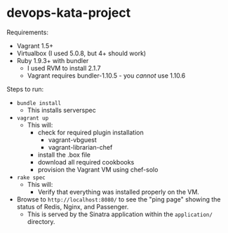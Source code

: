 # devops-kata-project

Requirements:

* Vagrant 1.5+
* Virtualbox (I used 5.0.8, but 4+ should work)
* Ruby 1.9.3+ with bundler
  * I used RVM to install 2.1.7
  * Vagrant requires bundler-1.10.5 - you *cannot* use 1.10.6

Steps to run:

* `bundle install`
  * This installs serverspec
* `vagrant up`
  * This will:
    * check for required plugin installation
      * vagrant-vbguest
      * vagrant-librarian-chef
    * install the .box file
    * download all required cookbooks
    * provision the Vagrant VM using chef-solo
* `rake spec`
  * This will:
    * Verify that everything was installed properly on the VM.
* Browse to `http://localhost:8080/` to see the "ping page" showing the status of
Redis, Nginx, and Passenger.
  * This is served by the Sinatra application within the `application/` directory.
